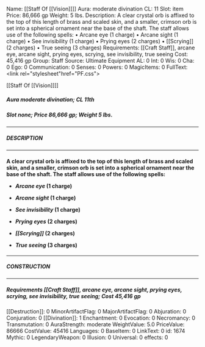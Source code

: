 Name: [[Staff Of [[Vision]]]]
Aura: moderate divination
CL: 11
Slot: item
Price: 86,666 gp
Weight: 5 lbs.
Description: A clear crystal orb is affixed to the top of this length of brass and scaled skin, and a smaller, crimson orb is set into a spherical ornament near the base of the shaft. The staff allows use of the following spells: • Arcane eye (1 charge) • Arcane sight (1 charge) • See invisibility (1 charge) • Prying eyes (2 charges) • [[Scrying]] (2 charges) • True seeing (3 charges)
Requirements: [[Craft Staff]], arcane eye, arcane sight, prying eyes, scrying, see invisibility, true seeing
Cost: 45,416 gp
Group: Staff
Source: Ultimate Equipment
AL: 0
Int: 0
Wis: 0
Cha: 0
Ego: 0
Communication: 0
Senses: 0
Powers: 0
MagicItems: 0
FullText: <link rel="stylesheet"href="PF.css"><div class="heading"><p class="alignleft">[[Staff Of [[Vision]]]]</p><div style="clear: both;"></div></div><div><h5><b>Aura </b>moderate divination; <b>CL </b>11th</h5><h5><b>Slot </b>none; <b>Price </b>86,666 gp; <b>Weight </b>5 lbs.</h5></div><hr/><div><h5><b>DESCRIPTION</b></h5></div><hr/><div><h4><p>A clear crystal orb is affixed to the top of this length of brass and scaled skin, and a smaller, crimson orb is set into a spherical ornament near the base of the shaft. The staff allows use of the following spells: </p><p><ul><li> <i>Arcane eye</i> (1 charge) </p><p><li> <i>Arcane sight</i> (1 charge) </p><p><li> <i>See invisibility</i> (1 charge) </p><p><li> <i>Prying eyes</i> (2 charges) </p><p><li> <i>[[Scrying]]</i> (2 charges) </p><p><li> <i>True seeing</i> (3 charges)</ul></p></h4></div><hr/><div><h5><b>CONSTRUCTION</b></h5></div><hr/><div><h5><b>Requirements </b>[[Craft Staff]], <i>arcane eye</i>, <i>arcane sight</i>, <i>prying eyes</i>, <i>scrying</i>, <i>see invisibility</i>, <i>true seeing</i>; <b>Cost </b>45,416 gp</h5></div>
[[Destruction]]: 0
MinorArtifactFlag: 0
MajorArtifactFlag: 0
Abjuration: 0
Conjuration: 0
[[Divination]]: 1
Enchantment: 0
Evocation: 0
Necromancy: 0
Transmutation: 0
AuraStrength: moderate
WeightValue: 5.0
PriceValue: 86666
CostValue: 45416
Languages: 0
BaseItem: 0
LinkText: 0
id: 1674
Mythic: 0
LegendaryWeapon: 0
Illusion: 0
Universal: 0
effects: 0

